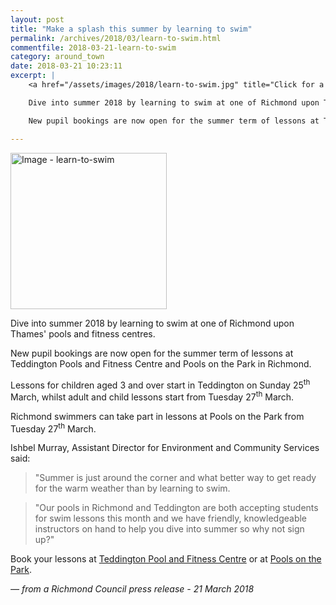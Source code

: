 ```yaml
---
layout: post
title: "Make a splash this summer by learning to swim"
permalink: /archives/2018/03/learn-to-swim.html
commentfile: 2018-03-21-learn-to-swim
category: around_town
date: 2018-03-21 10:23:11
excerpt: |
    <a href="/assets/images/2018/learn-to-swim.jpg" title="Click for a larger image"><img src="/assets/images/2018/learn-to-swim-thumb.jpg" width="250" alt="Image - learn-to-swim"  class="photo right"/></a>

    Dive into summer 2018 by learning to swim at one of Richmond upon Thames' pools and fitness centres.

    New pupil bookings are now open for the summer term of lessons at Teddington Pools and Fitness Centre and Pools on the Park in Richmond.

---
```

<a href="/assets/images/2018/learn-to-swim.jpg" title="Click for a larger image"><img src="/assets/images/2018/learn-to-swim-thumb.jpg" width="250" alt="Image - learn-to-swim"  class="photo right"/></a>


Dive into summer 2018 by learning to swim at one of Richmond upon Thames' pools and fitness centres.

New pupil bookings are now open for the summer term of lessons at Teddington Pools and Fitness Centre and Pools on the Park in Richmond.

Lessons for children aged 3 and over start in Teddington on Sunday 25<sup>th</sup> March, whilst adult and child lessons start from Tuesday 27<sup>th</sup> March.

Richmond swimmers can take part in lessons at Pools on the Park from Tuesday 27<sup>th</sup> March.

Ishbel Murray, Assistant Director for Environment and Community Services said:

> "Summer is just around the corner and what better way to get ready for the warm weather than by learning to swim.


> "Our pools in Richmond and Teddington are both accepting students for swim lessons this month and we have friendly, knowledgeable instructors on hand to help you dive into summer so why not sign up?"


Book your lessons at [Teddington Pool and Fitness Centre](https://www.richmond.gov.uk/services/sports/teddington_pools_fitness_centre/feel_good_swim_school) or at [Pools on the Park](https://www.richmond.gov.uk/services/sports/pools_on_the_park/potp_swimming_lessons).

<cite>&mdash; from a Richmond Council press release - 21 March 2018</cite>
